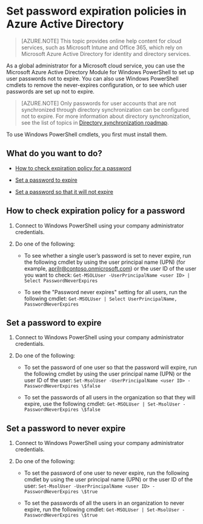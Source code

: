 <properties
	pageTitle="Set password expiration policies in Azure Active Directory | Microsoft Azure"
	description="Learn how to check expiration policies and change user password expiration either singly or in bulk for Azure Active directory passwords"
	services="active-directory"
	documentationCenter=""
	authors="curtand"
	manager="stevenpo"
	editor=""/>

<tags
	ms.service="active-directory"
	ms.workload="identity"
	ms.tgt_pltfrm="na"
	ms.devlang="na"
	ms.topic="article"
	ms.date="05/16/2016"
	ms.author="curtand"/>


# Set password expiration policies in Azure Active Directory
> [AZURE.NOTE] This topic provides online help content for cloud services, such as Microsoft Intune and Office 365, which rely on Microsoft Azure Active Directory for identity and directory services.

As a global administrator for a Microsoft cloud service, you can use the Microsoft Azure Active Directory Module for Windows PowerShell to set up user passwords not to expire. You can also use Windows PowerShell cmdlets to remove the never-expires configuration, or to see which user passwords are set up not to expire.

  > [AZURE.NOTE] Only passwords for user accounts that are not synchronized through directory synchronization can be configured not to expire. For more information about directory synchronization, see the list of topics in [Directory synchronization roadmap](https://msdn.microsoft.com/library/azure/hh967642.aspx).

To use Windows PowerShell cmdlets, you first must install them.

## What do you want to do?

- [How to check expiration policy for a password](#how-to-check-expiration-policy-for-a-password)

- [Set a password to expire](#set-a-password-to-expire)

- [Set a password so that it will not expire](#set-a-password-to-never-expire)

## How to check expiration policy for a password

1.  Connect to Windows PowerShell using your company administrator credentials.

2.  Do one of the following:

	- To see whether a single user’s password is set to never expire, run the following cmdlet by using the user principal name (UPN) (for example, aprilr@contoso.onmicrosoft.com) or the user ID of the user you want to check: `Get-MSOLUser -UserPrincipalName <user ID> | Select PasswordNeverExpires`

	- To see the "Password never expires" setting for all users, run the following cmdlet: `Get-MSOLUser | Select UserPrincipalName, PasswordNeverExpires`

## Set a password to expire

1.  Connect to Windows PowerShell using your company administrator credentials.

2.  Do one of the following:

	- To set the password of one user so that the password will expire, run the following cmdlet by using the user principal name (UPN) or the user ID of the user: `Set-MsolUser -UserPrincipalName <user ID> -PasswordNeverExpires \$false`

	- To set the passwords of all users in the organization so that they will expire, use the following cmdlet: `Get-MSOLUser | Set-MsolUser -PasswordNeverExpires \$false`

## Set a password to never expire

1. Connect to Windows PowerShell using your company administrator credentials.

2.  Do one of the following:

	- To set the password of one user to never expire, run the following cmdlet by using the user principal name (UPN) or the user ID of the user: `Set-MsolUser -UserPrincipalName <user ID> -PasswordNeverExpires \$true`

	- To set the passwords of all the users in an organization to never expire, run the following cmdlet: `Get-MSOLUser | Set-MsolUser -PasswordNeverExpires \$true`
